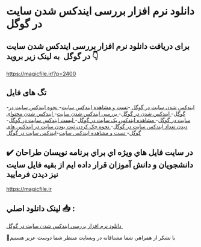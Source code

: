 # دانلود نرم افزار بررسی ایندکس شدن سایت در گوگل 

## برای دریافت دانلود نرم افزار بررسی ایندکس شدن سایت در گوگل  به لینک زیر بروید 👇

https://magicfile.ir/?p=2400

## تگ های فایل

-[ایندکس شدن سایت در گوگل ](https://magicfile.ir/product/%d9%86%d8%b1%d9%85-%d8%a7%d9%81%d8%b2%d8%a7%d8%b1-%d8%a8%d8%b1%d8%b1%d8%b3%db%8c-%d8%a7%db%8c%d9%86%d8%af%da%a9%d8%b3-%d8%b4%d8%af%d9%86-%d8%b3%d8%a7%db%8c%d8%aa-%d8%af%d8%b1-%da%af%d9%88%da%af%d9%84/)-[تست و مشاهده ایندکس سایت](https://magicfile.ir/product/%d9%86%d8%b1%d9%85-%d8%a7%d9%81%d8%b2%d8%a7%d8%b1-%d8%a8%d8%b1%d8%b1%d8%b3%db%8c-%d8%a7%db%8c%d9%86%d8%af%da%a9%d8%b3-%d8%b4%d8%af%d9%86-%d8%b3%d8%a7%db%8c%d8%aa-%d8%af%d8%b1-%da%af%d9%88%da%af%d9%84/)-[ نحوه ایندکس سایت در گوگل](https://magicfile.ir/product/%d9%86%d8%b1%d9%85-%d8%a7%d9%81%d8%b2%d8%a7%d8%b1-%d8%a8%d8%b1%d8%b1%d8%b3%db%8c-%d8%a7%db%8c%d9%86%d8%af%da%a9%d8%b3-%d8%b4%d8%af%d9%86-%d8%b3%d8%a7%db%8c%d8%aa-%d8%af%d8%b1-%da%af%d9%88%da%af%d9%84/)-[ ایندکس شدن در گوگل](https://magicfile.ir/product/%d9%86%d8%b1%d9%85-%d8%a7%d9%81%d8%b2%d8%a7%d8%b1-%d8%a8%d8%b1%d8%b1%d8%b3%db%8c-%d8%a7%db%8c%d9%86%d8%af%da%a9%d8%b3-%d8%b4%d8%af%d9%86-%d8%b3%d8%a7%db%8c%d8%aa-%d8%af%d8%b1-%da%af%d9%88%da%af%d9%84/)-[ بررسی ایندکس شدن سایت](https://magicfile.ir/product/%d9%86%d8%b1%d9%85-%d8%a7%d9%81%d8%b2%d8%a7%d8%b1-%d8%a8%d8%b1%d8%b1%d8%b3%db%8c-%d8%a7%db%8c%d9%86%d8%af%da%a9%d8%b3-%d8%b4%d8%af%d9%86-%d8%b3%d8%a7%db%8c%d8%aa-%d8%af%d8%b1-%da%af%d9%88%da%af%d9%84/)-[ ایندکس شدن محتوای سایت در گوگل](https://magicfile.ir/product/%d9%86%d8%b1%d9%85-%d8%a7%d9%81%d8%b2%d8%a7%d8%b1-%d8%a8%d8%b1%d8%b1%d8%b3%db%8c-%d8%a7%db%8c%d9%86%d8%af%da%a9%d8%b3-%d8%b4%d8%af%d9%86-%d8%b3%d8%a7%db%8c%d8%aa-%d8%af%d8%b1-%da%af%d9%88%da%af%d9%84/)-[ مشاهده ایندکس یک سایت در گوگل](https://magicfile.ir/product/%d9%86%d8%b1%d9%85-%d8%a7%d9%81%d8%b2%d8%a7%d8%b1-%d8%a8%d8%b1%d8%b1%d8%b3%db%8c-%d8%a7%db%8c%d9%86%d8%af%da%a9%d8%b3-%d8%b4%d8%af%d9%86-%d8%b3%d8%a7%db%8c%d8%aa-%d8%af%d8%b1-%da%af%d9%88%da%af%d9%84/)-[ لیست ایندکس سایت در گوگل](https://magicfile.ir/product/%d9%86%d8%b1%d9%85-%d8%a7%d9%81%d8%b2%d8%a7%d8%b1-%d8%a8%d8%b1%d8%b1%d8%b3%db%8c-%d8%a7%db%8c%d9%86%d8%af%da%a9%d8%b3-%d8%b4%d8%af%d9%86-%d8%b3%d8%a7%db%8c%d8%aa-%d8%af%d8%b1-%da%af%d9%88%da%af%d9%84/)-[ دیدن تعداد ایندکس سایت در گوگل](https://magicfile.ir/product/%d9%86%d8%b1%d9%85-%d8%a7%d9%81%d8%b2%d8%a7%d8%b1-%d8%a8%d8%b1%d8%b1%d8%b3%db%8c-%d8%a7%db%8c%d9%86%d8%af%da%a9%d8%b3-%d8%b4%d8%af%d9%86-%d8%b3%d8%a7%db%8c%d8%aa-%d8%af%d8%b1-%da%af%d9%88%da%af%d9%84/)-[ نحوه چک کردن ثبت بودن سایت در ایندکس های گوگل](https://magicfile.ir/product/%d9%86%d8%b1%d9%85-%d8%a7%d9%81%d8%b2%d8%a7%d8%b1-%d8%a8%d8%b1%d8%b1%d8%b3%db%8c-%d8%a7%db%8c%d9%86%d8%af%da%a9%d8%b3-%d8%b4%d8%af%d9%86-%d8%b3%d8%a7%db%8c%d8%aa-%d8%af%d8%b1-%da%af%d9%88%da%af%d9%84/)-[ تست و مشاهده ایندکس سایت](https://magicfile.ir/product/%d9%86%d8%b1%d9%85-%d8%a7%d9%81%d8%b2%d8%a7%d8%b1-%d8%a8%d8%b1%d8%b1%d8%b3%db%8c-%d8%a7%db%8c%d9%86%d8%af%da%a9%d8%b3-%d8%b4%d8%af%d9%86-%d8%b3%d8%a7%db%8c%d8%aa-%d8%af%d8%b1-%da%af%d9%88%da%af%d9%84/)-[ایندکس سایت در گوگل](https://magicfile.ir/product/%d9%86%d8%b1%d9%85-%d8%a7%d9%81%d8%b2%d8%a7%d8%b1-%d8%a8%d8%b1%d8%b1%d8%b3%db%8c-%d8%a7%db%8c%d9%86%d8%af%da%a9%d8%b3-%d8%b4%d8%af%d9%86-%d8%b3%d8%a7%db%8c%d8%aa-%d8%af%d8%b1-%da%af%d9%88%da%af%d9%84/)

## ✔️ در سايت فايل هاي ويژه اي براي برنامه نويسان طراحان دانشجويان و دانش آموزان قرار داده ايم از بقيه فايل سايت نيز ديدن فرماييد

https://magicfile.ir


## لينک دانلود اصلي 📥 :

[دانلود نرم افزار بررسی ایندکس شدن سایت در گوگل ](https://magicfile.ir/product/%d9%86%d8%b1%d9%85-%d8%a7%d9%81%d8%b2%d8%a7%d8%b1-%d8%a8%d8%b1%d8%b1%d8%b3%db%8c-%d8%a7%db%8c%d9%86%d8%af%da%a9%d8%b3-%d8%b4%d8%af%d9%86-%d8%b3%d8%a7%db%8c%d8%aa-%d8%af%d8%b1-%da%af%d9%88%da%af%d9%84/) 


🙏با تشکر از همراهي شما مشتاقانه در وبسایت منتظر شما دوست عزیز هستیم

